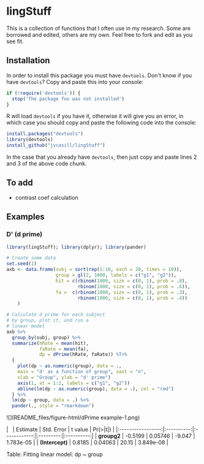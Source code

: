 
lingStuff
=========

This is a collection of functions that I often use 
in my research. Some are borrowed and edited, others 
are my own. Feel free to fork and edit as you see fit. 

## Installation

In order to install this package you must have `devtools`. Don't know if you have `devtools`? Copy and paste this into your console:


```r
if (!require('devtools')) {
  stop('The package foo was not installed')
}
```

R will load `devtools` if you have it, otherwise it will give you an error, in which case you should copy and paste the following code into the console:


```r
install.packages("devtools")
library(devtools)
install_github("jvcasill/lingStuff")
```

In the case that you already have `devtools`, then just copy and paste lines 2 and 3 of the above code chunk. 

## To add

- contrast coef calculation

## Examples

### D' (d prime)


```r
library(lingStuff); library(dplyr); library(pander)

# Create some data
set.seed(1)
axb <- data.frame(subj = sort(rep(1:10, each = 20, times = 10)),
                  group = gl(2, 1000, labels = c("g1", "g2")),
                  hit = c(rbinom(1000, size = c(0, 1), prob = .8), 
                          rbinom(1000, size = c(0, 1), prob = .6)),
                  fa =  c(rbinom(1000, size = c(0, 1), prob = .3), 
                          rbinom(1000, size = c(0, 1), prob = .4))
    )

# Calculate d prime for each subject
# by group, plot it, and run a 
# linear model
axb %>%
  group_by(subj, group) %>%
  summarize(hRate = mean(hit), 
            faRate = mean(fa), 
            dp = dPrime(hRate, faRate)) %T>%
  {
    plot(dp ~ as.numeric(group), data = ., 
    main = "d' as a function of group", xaxt = "n", 
    xlab = "Group", ylab = "d' prime")
    axis(1, at = 1:2, labels = c("g1", "g2"))
    abline(lm(dp ~ as.numeric(group), data = .), col = "red")
  } %>%
  lm(dp ~ group, data = .) %>%
  pander(., style = "rmarkdown")
```

![](README_files/figure-html/dPrime example-1.png) 

|      &nbsp;       |  Estimate  |  Std. Error  |  t value  |  Pr(>|t|)  |
|:-----------------:|:----------:|:------------:|:---------:|:----------:|
|    **groupg2**    |  -0.5199   |   0.05746    |  -9.047   | 1.783e-05  |
|  **(Intercept)**  |   0.8185   |   0.04063    |   20.15   | 3.849e-08  |

Table: Fitting linear model: dp ~ group
